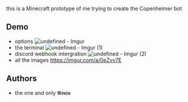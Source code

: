this is a Minecraft prototype of me trying to create the Copenheimer bot

## Demo

- options
![undefined - Imgur](https://user-images.githubusercontent.com/122960804/216604491-ecf2a5d0-d725-48c9-bf68-85a11fe34db6.png)
- the terminal
![undefined - Imgur (1)](https://user-images.githubusercontent.com/122960804/216604546-fd021d94-dd30-4dce-b490-dc5a1e477148.png)
- discord webhook intergration
![undefined - Imgur (2)](https://user-images.githubusercontent.com/122960804/216604625-42f38daa-86a8-439c-aada-e8467b2de4bf.png)
- all the images
https://imgur.com/a/0eZyv7E

## Authors

- the one and only 𝕽𝖔𝖓𝖎𝖓

